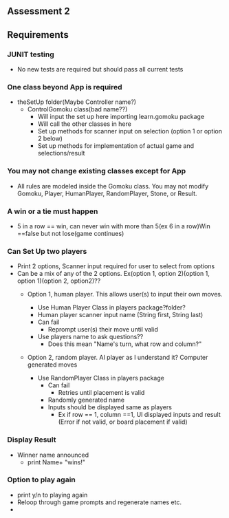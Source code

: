 ## Assessment 2 
## Requirements
### JUNIT testing
- No new tests are required but should pass all current tests
### One class beyond App is required
- theSetUp folder(Maybe Controller name?)
  - ControlGomoku class(bad name??)
    - Will input the set up here importing learn.gomoku package
    - Will call the other classes in here
    - Set up methods for scanner input on selection (option 1 or option 2 below)
    - Set up methods for implementation of actual game and selections/result 
### You may not change existing classes except for App
- All rules are modeled inside the Gomoku class. You may not modify Gomoku, Player, HumanPlayer, RandomPlayer, Stone, or Result.
### A win or a tie must happen
- 5 in a row == win, can never win with more than 5(ex 6 in a row)Win ==false but not lose(game continues)

### Can Set Up two players
- Print 2 options, Scanner input required for user to select from options
- Can be a mix of any of the 2 options. Ex(option 1, option 2)(option 1, option 1)(option 2, option2)??
  - Option 1, human player. This allows user(s) to input their own moves.
    - Use Human Player Class in players package?folder?
    - Human player scanner input name (String first, String last)
    - Can fail
      - Reprompt user(s) their move until valid
    - Use players name to ask questions??
      - Does this mean "Name's turn, what row and column?"
    
  - Option 2, random player. AI player as I understand it? Computer generated moves
    - Use RandomPlayer Class in players package
      - Can fail
        - Retries until placement is valid
      - Randomly generated name
      - Inputs should be displayed same as players
        - Ex if row == 1, column ==1, UI displayed inputs and result (Error if not valid, or board placement if valid)

### Display Result 
- Winner name announced 
  - print Name+ "wins!"

### Option to play again
- print y/n to playing again
- Reloop through game prompts and regenerate names etc. 
- 
        